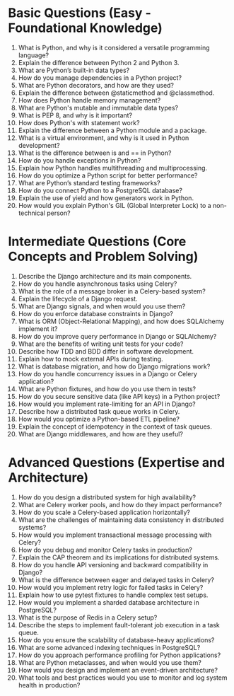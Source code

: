 # Basic Questions (Easy - Foundational Knowledge)
1. What is Python, and why is it considered a versatile programming language?
2. Explain the difference between Python 2 and Python 3.
3. What are Python’s built-in data types?
4. How do you manage dependencies in a Python project?
5. What are Python decorators, and how are they used?
6. Explain the difference between @staticmethod and @classmethod.
7. How does Python handle memory management?
8. What are Python's mutable and immutable data types?
9. What is PEP 8, and why is it important?
10. How does Python's with statement work?
11. Explain the difference between a Python module and a package.
12. What is a virtual environment, and why is it used in Python development?
13. What is the difference between is and == in Python?
14. How do you handle exceptions in Python?
15. Explain how Python handles multithreading and multiprocessing.
16. How do you optimize a Python script for better performance?
17. What are Python’s standard testing frameworks?
18. How do you connect Python to a PostgreSQL database?
19. Explain the use of yield and how generators work in Python.
20. How would you explain Python's GIL (Global Interpreter Lock) to a non-technical person?


# Intermediate Questions (Core Concepts and Problem Solving)
1. Describe the Django architecture and its main components.
2. How do you handle asynchronous tasks using Celery?
3. What is the role of a message broker in a Celery-based system?
4. Explain the lifecycle of a Django request.
5. What are Django signals, and when would you use them?
6. How do you enforce database constraints in Django?
7. What is ORM (Object-Relational Mapping), and how does SQLAlchemy implement it?
8. How do you improve query performance in Django or SQLAlchemy?
9. What are the benefits of writing unit tests for your code?
10. Describe how TDD and BDD differ in software development.
11. Explain how to mock external APIs during testing.
12. What is database migration, and how do Django migrations work?
13. How do you handle concurrency issues in a Django or Celery application?
14. What are Python fixtures, and how do you use them in tests?
15. How do you secure sensitive data (like API keys) in a Python project?
16. How would you implement rate-limiting for an API in Django?
17. Describe how a distributed task queue works in Celery.
18. How would you optimize a Python-based ETL pipeline?
19. Explain the concept of idempotency in the context of task queues.
20. What are Django middlewares, and how are they useful?


# Advanced Questions (Expertise and Architecture)
1. How do you design a distributed system for high availability?
2. What are Celery worker pools, and how do they impact performance?
3. How do you scale a Celery-based application horizontally?
4. What are the challenges of maintaining data consistency in distributed systems?
5. How would you implement transactional message processing with Celery?
6. How do you debug and monitor Celery tasks in production?
7. Explain the CAP theorem and its implications for distributed systems.
8. How do you handle API versioning and backward compatibility in Django?
9. What is the difference between eager and delayed tasks in Celery?
10. How would you implement retry logic for failed tasks in Celery?
11. Explain how to use pytest fixtures to handle complex test setups.
12. How would you implement a sharded database architecture in PostgreSQL?
13. What is the purpose of Redis in a Celery setup?
14. Describe the steps to implement fault-tolerant job execution in a task queue.
15. How do you ensure the scalability of database-heavy applications?
16. What are some advanced indexing techniques in PostgreSQL?
17. How do you approach performance profiling for Python applications?
18. What are Python metaclasses, and when would you use them?
19. How would you design and implement an event-driven architecture?
20. What tools and best practices would you use to monitor and log system health in production?